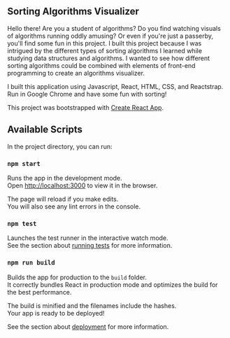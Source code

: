 ## Sorting Algorithms Visualizer
Hello there! Are you a student of algorithms? Do you find watching visuals of algorithms running oddly amusing? Or even if you're just a passerby, you'll find some fun in this project. I built this project because I was intrigued by the different types of sorting algorithms I learned while studying data structures and algorithms. I wanted to see how different sorting algorithms could be combined with elements of front-end programming to create an algorithms visualizer.

I built this application using Javascript, React, HTML, CSS, and Reactstrap. Run in Google Chrome and have some fun with sorting!

This project was bootstrapped with [Create React App](https://github.com/facebook/create-react-app).

## Available Scripts

In the project directory, you can run:

### `npm start`

Runs the app in the development mode.<br />
Open [http://localhost:3000](http://localhost:3000) to view it in the browser.

The page will reload if you make edits.<br />
You will also see any lint errors in the console.

### `npm test`

Launches the test runner in the interactive watch mode.<br />
See the section about [running tests](https://facebook.github.io/create-react-app/docs/running-tests) for more information.

### `npm run build`

Builds the app for production to the `build` folder.<br />
It correctly bundles React in production mode and optimizes the build for the best performance.

The build is minified and the filenames include the hashes.<br />
Your app is ready to be deployed!

See the section about [deployment](https://facebook.github.io/create-react-app/docs/deployment) for more information.
